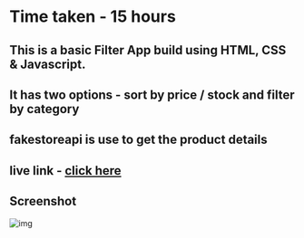 
# Time taken - 15 hours
## This is a basic Filter App build using HTML, CSS & Javascript.
## It has two options - sort by price / stock and filter by category
## fakestoreapi is use to get the product details

## live link - [click here](https://filter-karanch.netlify.app/)


## Screenshot

![img](./images/screenshot.png)